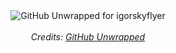 <div align="center">
  <img src="https://raw.githubusercontent.com/igorskyflyer/igorskyflyer/main/assets/igorskyflyer_GitHub-Unwrapped-2022.gif" alt="GitHub Unwrapped for igorskyflyer">
  <br>
  <br>
  <em>Credits: <a href="https://www.githubunwrapped.com/" target="_blank">GitHub Unwrapped</a></em>
</div>
